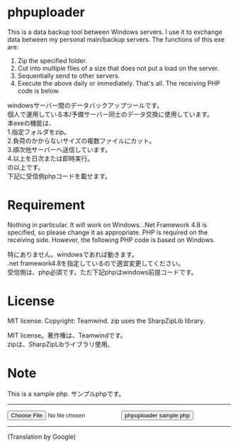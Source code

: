 # phpuploader
This is a data backup tool between Windows servers.
I use it to exchange data between my personal main/backup servers.
The functions of this exe are:
1. Zip the specified folder.
2. Cut into multiple files of a size that does not put a load on the server.
3. Sequentially send to other servers.
4. Execute the above daily or immediately.
That's all.
The receiving PHP code is below.

windowsサーバー間のデータバックアップツールです。  
個人で運用している本/予備サーバー同士のデータ交換に使用しています。  
本exeの機能は、  
1.指定フォルダをzip。  
2.負荷のかからないサイズの複数ファイルにカット。  
3.順次他サーバーへ送信しています。  
4.以上を日次または即時実行。  
の以上です。  
下記に受信側phpコードを載せます。  

# Requirement
Nothing in particular. It will work on Windows.
.Net Framework 4.8 is specified, so please change it as appropriate.
PHP is required on the receiving side. However, the following PHP code is based on Windows.

特にありません。windowsであれば動きます。  
.net framework4.8を指定しているので適宜変更してください。  
受信側は、php必須です。ただ下記phpはwindows前提コードです。  

# License
MIT license. Copyright: Teamwind.
zip uses the SharpZipLib library.

MIT license。著作権は、Teamwindです。  
zipは、SharpZipLibライブラリ使用。

# Note
This is a sample php. サンプルphpです。  

------------------------------------------

<?
	//sample php for phpuploader. phpuploader用receivesample php
	//Split file reception and merging process. 分割ファイル受信結合処理

	//this store them by day of the week, meaning keep a 7-day supply.
	//曜日ごとに保管しています。つまり7日分保持しています。

	//Please change each setting as appropriate.
	//各設定は、適宜変更してください。

	//MIT license (c)teamwind n.h

	//(Translation by Google)

	//Storage directory. 保管dir
	//for windows
	$storagedir = "c:\\backup\\";

	//?
	if($_FILES["file"]["tmp_name"]==""){
		throw new \Exception($dir.$zipname."?no file");
		exit;
	}

	//Sub-dir name of storage dir. 保管dirの下位dir名
	$week = array('sun','mon','tue','wed','thu','fri','sat');

	$date = date('w');

	//prm analysis. prm解析
	$prms = explode(',', mb_convert_encoding($_GET["prm"], "SJIS", "UTF-8"));

	//prm=zip File name+Division Number(000-nnn),Division Number(000-nnn),Final division number,this md5,zip md5
	//prm=zipファイル名+分割番号,分割番号,最終分割番号,当該md5,結合したzipのmd5
	//abc.zip.000,2,xxxxxxxxxxxxxxxxxxxx(md5),xxxxxxxxxxxxxxxxxxxx(md5)
	//abc.zip.001,2,xxxxxxxxxxxxxxxxxxxx(md5),xxxxxxxxxxxxxxxxxxxx(md5)
	//abc.zip.002,2,xxxxxxxxxxxxxxxxxxxx(md5),xxxxxxxxxxxxxxxxxxxx(md5)
	$_sepname = $prms[0];
	$_no = (int)$prms[1];
	$_lastno = (int)$prms[2];
	$_md5 = $prms[3];
	$_zipmd5 = $prms[4];

	//Create a storage directory. 保管dirの生成
	$dir = $storagedir."\\".$week[$date]."\\";
	if(file_exists($dir)){
	}else{
		mkdir($dir, 0777, true);
	}
	//move file. 移動
	move_uploaded_file($_FILES["file"]["tmp_name"], $dir.$_sepname);

	//md5 check. md5チェック
	$md5 = md5_file($dir.$_sepname);
	if($_md5 === $md5){
	} else {
		throw new \Exception($dir.$_sepname."md5 error");
	}

	//If it is the last file, start joining. もし最終ファイルなら結合開始
	if($_no == $_lastno){

		//Zip file name without [.nnn]. zip file名は[.nnn]を除いたもの   abc.zip.000
		$zipname = substr($_sepname, 0, strlen($_sepname)-4);

		//Generate a file list. ファイルリストを生成する
		//abc.zip.000
		//abc.zip.001
		//abc.zip.002
		for($i = 0; $i <= $_lastno; $i++){
			$files[$i] = $dir.$zipname.".".sprintf("%03d", $i);
		}

		//Combine these. これらを結合
		if($_lastno == 0){
			//If it's single, it's just a copy. 単一ならただのコピー
			copy($dir.$_sepname, $dir.$zipname);
			unlink($dir.$_sepname);
		} else {
			//Destination file name. 出力先のファイル名
			$outputFile = $dir.$zipname;

			//Open the output file. 出力ファイルを開く
			$outputHandle = fopen($dir.$zipname, 'wb');
			if(!$outputHandle){
				//NG
			} else {
				//join. 結合
				//Read each file in turn and combine them.  各ファイルを順番に読み込んで結合
				foreach ($files as $file) {
				    if (!file_exists($file)) {
				        continue;
				    }
				    $inputHandle = fopen($file, 'rb');
				    if (!$inputHandle) {
				        continue;
				    }
				    //Read the file contents and write them to the output file.  ファイル内容を読み込んで出力ファイルに書き込む
				    while(!feof($inputHandle)) {
						//64kbyte
				        $buffer = fread($inputHandle, 65536);
				        fwrite($outputHandle, $buffer);
				    }
				    fclose($inputHandle);
					//Erase the original. 元を消す
					unlink($file);
				}
				//Close the output file.  出力ファイルを閉じる
				fclose($outputHandle);
				//md5 check. md5チェック
				$md5 = md5_file($dir.$zipname);
				if($_zipmd5 === $md5){
				} else {
					throw new \Exception($dir.$zipname."md5 error);
				}
			}
		}
	}
?>

<form action="./receive.php" method="POST" enctype="multipart/form-data"> 
  <input type="file" name="file"> 
  <input type="submit" value="phpuploader sample php"> 
</form> 


------------------------------------------

(Translation by Google)